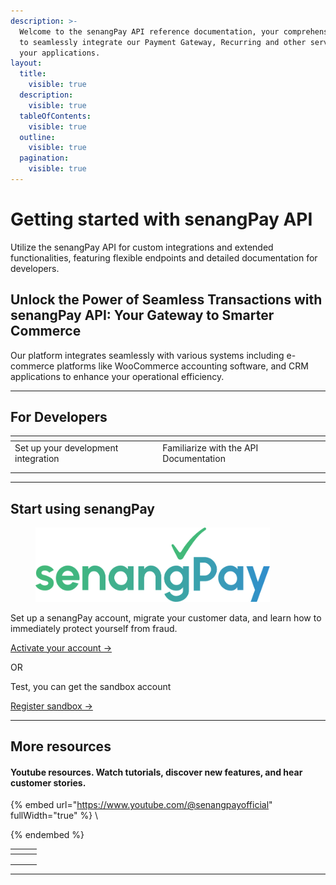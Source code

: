 ```yaml
---
description: >-
  Welcome to the senangPay API reference documentation, your comprehensive guide
  to seamlessly integrate our Payment Gateway, Recurring and other services into
  your applications.
layout:
  title:
    visible: true
  description:
    visible: true
  tableOfContents:
    visible: true
  outline:
    visible: true
  pagination:
    visible: true
---
```


# Getting started with senangPay API

Utilize the senangPay API for custom integrations and extended functionalities, featuring flexible endpoints and detailed documentation for developers.



## Unlock the Power of Seamless Transactions with senangPay API: Your Gateway to Smarter Commerce  <a href="#unlock-the-power-of-seamless-transactions-with-doku-api-your-gateway-to-smarter-commerce" id="unlock-the-power-of-seamless-transactions-with-doku-api-your-gateway-to-smarter-commerce"></a>

Our platform integrates seamlessly with various systems including e-commerce platforms like WooCommerce accounting software, and CRM applications to enhance your operational efficiency.



***

## For Developers <a href="#ready-to-transform-the-way-you-transact-lets-make-it-happen-with-dokus-api" id="ready-to-transform-the-way-you-transact-lets-make-it-happen-with-dokus-api"></a>



<table data-view="cards"><thead><tr><th></th><th></th><th></th></tr></thead><tbody><tr><td>Set up your development integration </td><td>Familiarize with the API Documentation</td><td></td></tr><tr><td></td><td></td><td></td></tr><tr><td></td><td></td><td></td></tr></tbody></table>





***

## Start using senangPay

<figure><img src=".gitbook/assets/senangpay.png" alt="" width="375"><figcaption></figcaption></figure>

Set up a senangPay account, migrate your customer data, and learn how to immediately protect yourself from fraud.

[Activate your account ->](https://senangpay.my/register/)

OR&#x20;

Test, you can get the sandbox account&#x20;

[Register sandbox -> ](https://senangpay.my/register\_sandbox/)



***

## More resources

#### Youtube resources. W**atch tutorials, discover new features, and hear customer stories.**

{% embed url="https://www.youtube.com/@senangpayofficial" fullWidth="true" %}
\

{% endembed %}



<table data-view="cards"><thead><tr><th></th><th></th><th></th></tr></thead><tbody><tr><td></td><td></td><td></td></tr><tr><td></td><td></td><td></td></tr><tr><td></td><td></td><td></td></tr></tbody></table>



***

